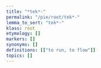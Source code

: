 ```yaml
---
title: "*tekʷ-"
permalink: "/pie/root/tekʷ-"
lemma_to_sort: "tekʷ-"
klass: root
etymology: []
markers: []
synonyms: []
definitions: [["to run, to flow"]]
topics: []
---
```


